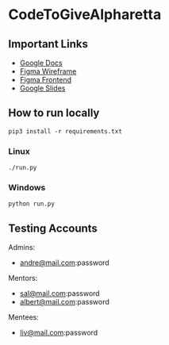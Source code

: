 # CodeToGiveAlpharetta

## Important Links
- [Google Docs](https://docs.google.com/document/d/1Y4nOp9KAwRexFJ1SNVYSL_F9J6QAfl_tHtQLCJPmo8U/edit)
- [Figma Wireframe](https://www.figma.com/file/YctDeTPcQnwaGFwI1gNOqx/CodetoGive?node-id=0%3A1)
- [Figma Frontend](https://www.figma.com/file/To8MMf0wiGE86U4Lp2oipE/CodetoGive-Webpage?node-id=64%3A728)
- [Google Slides](https://docs.google.com/presentation/d/1Jy31Fi4cYdOzjNkcLWd3QDtaiVIt2dKkaH_eBz5xKmM/edit?usp=sharing)

## How to run locally
```
pip3 install -r requirements.txt
```

### Linux
```
./run.py
```
### Windows
```
python run.py
```


## Testing Accounts
Admins:
- andre@mail.com:password

Mentors:
- sal@mail.com:password
- albert@mail.com:password

Mentees:
- liv@mail.com:password